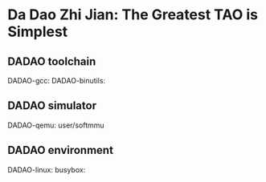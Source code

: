 # Da Dao Zhi Jian: The Greatest TAO is Simplest

## DADAO toolchain
DADAO-gcc:
DADAO-binutils:

## DADAO simulator
DADAO-qemu: user/softmmu

## DADAO environment
DADAO-linux:
busybox:

